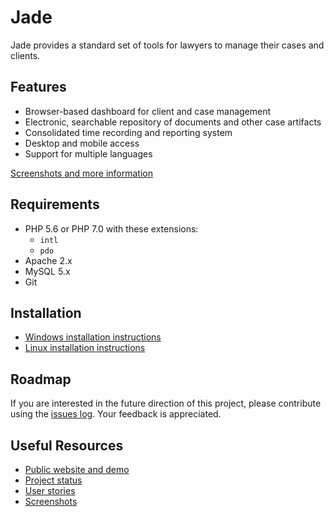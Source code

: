 # Jade

Jade provides a standard set of tools for lawyers to manage their cases and clients.

## Features

* Browser-based dashboard for client and case management
* Electronic, searchable repository of documents and other case artifacts
* Consolidated time recording and reporting system
* Desktop and mobile access
* Support for multiple languages

[Screenshots and more information](https://www.slideshare.net/vvaswani/jade-10-2017-80571396)

## Requirements

* PHP 5.6 or PHP 7.0 with these extensions:
  * `intl`
  * `pdo`
* Apache 2.x
* MySQL 5.x
* Git

## Installation

* [Windows installation instructions](docs/INSTALL_WINDOWS.md)
* [Linux installation instructions](docs/INSTALL_LINUX.md)

## Roadmap

If you are interested in the future direction of this project, please contribute using the [issues log](https://github.com/vvaswani/jade/issues). Your feedback is appreciated.

## Useful Resources

* [Public website and demo](http://jade.melonfire.com)
* [Project status](https://waffle.io/vvaswani/jade)
* [User stories](https://github.com/vvaswani/jade/issues?q=is%3Aopen+is%3Aissue+label%3Astory)
* [Screenshots](https://www.slideshare.net/vvaswani/jade-10-2017-80571396)
